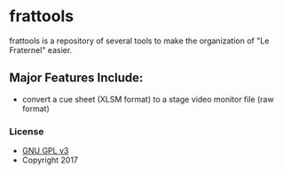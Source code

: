 # frattools

frattools is a repository of several tools to make the organization of "Le Fraternel" easier.

## Major Features Include:

* convert a cue sheet (XLSM format) to a stage video monitor file (raw format)

### License

* [GNU GPL v3](http://www.gnu.org/licenses/gpl.html)
* Copyright 2017
